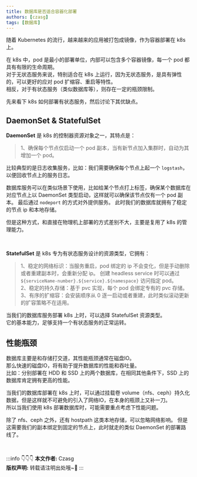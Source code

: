 ```yaml
---
title: 数据库是否适合容器化部署
authors: [czasg]
tags: [数据库]
---
```


随着 Kubernetes 的流行，越来越来的应用被打包成镜像，作为容器部署在 k8s 上。

在 k8s 中，pod 是最小的部署单位，内部可以包含多个容器镜像，每一个 pod 都具有有限的生命周期。    
对于无状态服务来说，特别适合在 k8s 上运行，因为无状态服务，是具有弹性的，可以更好的应对 pod 扩缩容、重启等特性。  
相反，对于有状态服务（类似数据库等），则存在一定的瓶颈限制。

<!--truncate-->

先来看下 k8s 如何部署有状态服务，然后讨论下其优缺点。

## DaemonSet & StatefulSet
**DaemonSet** 是 k8s 的控制器资源对象之一，其特点是：   
> 1、确保每个节点仅启动一个 pod 副本，当有新节点加入集群时，自动为其增加一个 pod。

比较典型的是日志收集服务，比如：我们需要确保每个节点上起一个 `logstash`，以便回收节点上的服务日志。  

数据库服务可以在类似场景下使用，比如给某个节点打上标签，确保某个数据库在对应节点上以 DaemonSet 类型启动，这样就可以确保该节点仅有一个 pod 副本。
最后通过 `nodeport` 的方式对外提供服务。
此时我们的数据库就拥有了稳定的节点 ip 和本地存储。  

但是这种方式，和直接在物理机上部署的方式差别不大，主要是复用了 k8s 的管理能力。

<br/>

**StatefulSet** 是 k8s 专为有状态服务设计的资源类型，它拥有：  
> 1、稳定的网络标识：当服务重启，pod 绑定的 ip 不会变化，但是手动删除或者重建副本时，会重新分配 ip。
>创建 headless service 时可以通过 `${serviceName-number}.${service}.${namespace}` 访问指定 pod。       
> 2、稳定的持久存储：基于 pvc 实现，每个 pod 会绑定专有的 pvc 存储。    
> 3、有序的扩缩容：会安装顺序从 0 逐一启动或者重建，此时类似滚动更新的扩容策略不在适用。      

当我们的数据库服务部署 k8s 上时，可以选择 StatefulSet 资源类型。  
它的基本能力，足够支持一个有状态服务的正常运转。

## 性能瓶颈
<!--
应用的容器化部署，特别是在跨节点的情况下，毫无疑问是会增大网络IO的，但 k8s 整体带来的便利性，是远远大于这点损失。
无状态服务可以通过快速的扩容提升服务吞吐量。
-->

数据库主要是和存储打交道，其性能瓶颈通常在磁盘IO。    
那么快速的磁盘IO，将有助于提升数据库的性能和吞吐量。    
比如：分别部署在 HDD 和 SSD 上的两个数据库，在相同其他条件下，SSD 上的数据库肯定拥有更高的性能。 

当我们的数据库部署在 k8s 上时，可以通过挂载卷 volume（nfs、ceph）持久化数据，但是这样就不可避免的引入了网络IO，在本身的瓶颈上又补一刀。  
所以当我们使用 k8s 部署数据库时，可能需要重点考虑下性能问题。

除了 nfs、ceph 之外，还有 hostpath 这类本地存储，可以忽略网络影响。
但是这需要我们的副本绑定到固定的节点上，此时就走的类似 DaemonSet 的部署路线了。



<br/>

:::info 👇👇👇
**本文作者:** Czasg      
**版权声明:** 转载请注明出处哦~👮‍
:::
